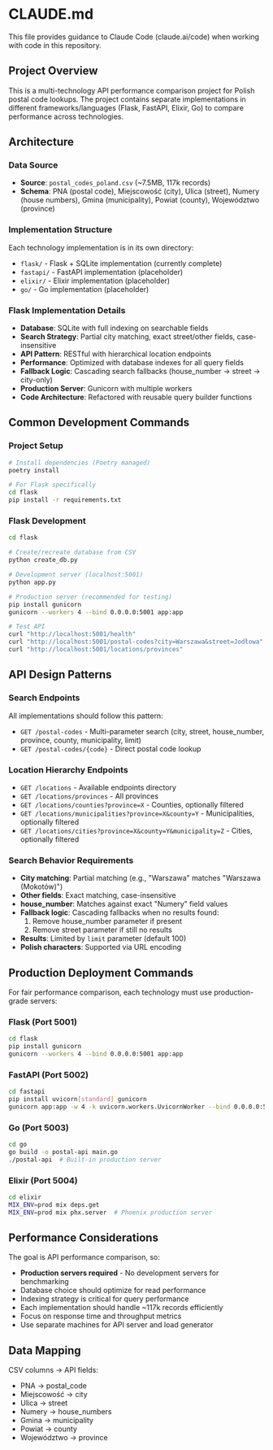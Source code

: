 # CLAUDE.md

This file provides guidance to Claude Code (claude.ai/code) when working with code in this repository.

## Project Overview

This is a multi-technology API performance comparison project for Polish postal code lookups. The project contains separate implementations in different frameworks/languages (Flask, FastAPI, Elixir, Go) to compare performance across technologies.

## Architecture

### Data Source
- **Source**: `postal_codes_poland.csv` (~7.5MB, 117k records) 
- **Schema**: PNA (postal code), Miejscowość (city), Ulica (street), Numery (house numbers), Gmina (municipality), Powiat (county), Województwo (province)

### Implementation Structure
Each technology implementation is in its own directory:
- `flask/` - Flask + SQLite implementation (currently complete)
- `fastapi/` - FastAPI implementation (placeholder)  
- `elixir/` - Elixir implementation (placeholder)
- `go/` - Go implementation (placeholder)

### Flask Implementation Details
- **Database**: SQLite with full indexing on searchable fields
- **Search Strategy**: Partial city matching, exact street/other fields, case-insensitive
- **API Pattern**: RESTful with hierarchical location endpoints
- **Performance**: Optimized with database indexes for all query fields
- **Fallback Logic**: Cascading search fallbacks (house_number → street → city-only)
- **Production Server**: Gunicorn with multiple workers
- **Code Architecture**: Refactored with reusable query builder functions

## Common Development Commands

### Project Setup
```bash
# Install dependencies (Poetry managed)
poetry install

# For Flask specifically
cd flask
pip install -r requirements.txt
```

### Flask Development
```bash
cd flask

# Create/recreate database from CSV
python create_db.py

# Development server (localhost:5001)  
python app.py

# Production server (recommended for testing)
pip install gunicorn
gunicorn --workers 4 --bind 0.0.0.0:5001 app:app

# Test API
curl "http://localhost:5001/health"
curl "http://localhost:5001/postal-codes?city=Warszawa&street=Jodłowa"
curl "http://localhost:5001/locations/provinces"
```

## API Design Patterns

### Search Endpoints
All implementations should follow this pattern:
- `GET /postal-codes` - Multi-parameter search (city, street, house_number, province, county, municipality, limit)
- `GET /postal-codes/{code}` - Direct postal code lookup

### Location Hierarchy Endpoints
- `GET /locations` - Available endpoints directory
- `GET /locations/provinces` - All provinces
- `GET /locations/counties?province=X` - Counties, optionally filtered
- `GET /locations/municipalities?province=X&county=Y` - Municipalities, optionally filtered  
- `GET /locations/cities?province=X&county=Y&municipality=Z` - Cities, optionally filtered

### Search Behavior Requirements
- **City matching**: Partial matching (e.g., "Warszawa" matches "Warszawa (Mokotów)")
- **Other fields**: Exact matching, case-insensitive
- **house_number**: Matches against exact "Numery" field values
- **Fallback logic**: Cascading fallbacks when no results found:
  1. Remove house_number parameter if present
  2. Remove street parameter if still no results
- **Results**: Limited by `limit` parameter (default 100)
- **Polish characters**: Supported via URL encoding

## Production Deployment Commands

For fair performance comparison, each technology must use production-grade servers:

### Flask (Port 5001)
```bash
cd flask
pip install gunicorn
gunicorn --workers 4 --bind 0.0.0.0:5001 app:app
```

### FastAPI (Port 5002)
```bash
cd fastapi
pip install uvicorn[standard] gunicorn
gunicorn app:app -w 4 -k uvicorn.workers.UvicornWorker --bind 0.0.0.0:5002
```

### Go (Port 5003)
```bash
cd go
go build -o postal-api main.go
./postal-api  # Built-in production server
```

### Elixir (Port 5004)
```bash
cd elixir
MIX_ENV=prod mix deps.get
MIX_ENV=prod mix phx.server  # Phoenix production server
```

## Performance Considerations

The goal is API performance comparison, so:
- **Production servers required** - No development servers for benchmarking
- Database choice should optimize for read performance
- Indexing strategy is critical for query performance
- Each implementation should handle ~117k records efficiently
- Focus on response time and throughput metrics
- Use separate machines for API server and load generator

## Data Mapping
CSV columns → API fields:
- PNA → postal_code
- Miejscowość → city  
- Ulica → street
- Numery → house_numbers
- Gmina → municipality
- Powiat → county
- Województwo → province